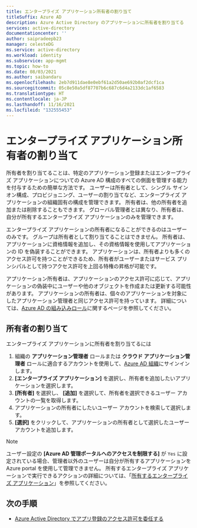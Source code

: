 ```yaml
---
title: エンタープライズ アプリケーション所有者の割り当て
titleSuffix: Azure AD
description: Azure Active Directory のアプリケーションに所有者を割り当てる
services: active-directory
documentationcenter: ''
author: saipradeepb23
manager: celesteDG
ms.service: active-directory
ms.workload: identity
ms.subservice: app-mgmt
ms.topic: how-to
ms.date: 08/03/2021
ms.author: saibandaru
ms.openlocfilehash: 2eb7d911dae8e0ebf61a2d50ae692b0af2dcf1ca
ms.sourcegitcommit: 05c8e50a5df87707b6c687c6d4a2133dc1af6583
ms.translationtype: HT
ms.contentlocale: ja-JP
ms.lasthandoff: 11/16/2021
ms.locfileid: "132555453"
---
```

# <a name="assign-enterprise-application-owners"></a>エンタープライズ アプリケーション所有者の割り当て

所有者を割り当てることは、特定のアプリケーション登録またはエンタープライズ アプリケーションについての Azure AD 構成のすべての側面を管理する能力を付与するための簡単な方法です。 ユーザーは所有者として、シングル サインオン構成、プロビジョニング、ユーザーの割り当てなど、エンタープライズ アプリケーションの組織固有の構成を管理できます。 所有者は、他の所有者を追加または削除することもできます。 グローバル管理者とは異なり、所有者は、自分が所有するエンタープライズ アプリケーションのみを管理できます。

エンタープライズ アプリケーションの所有者になることができるのはユーザーのみです。 グループは所有者として割り当てることはできません。 所有者は、アプリケーションに資格情報を追加し、その資格情報を使用してアプリケーションの ID を偽装することができます。 アプリケーションは、所有者よりも多くのアクセス許可を持つことができるため、所有者がユーザーまたはサービス プリンシパルとして持つアクセス許可を上回る特権の昇格が可能です。 

アプリケーション所有者は、アプリケーションのアクセス許可に応じて、アプリケーションの偽装中にユーザーや他のオブジェクトを作成または更新する可能性があります。 アプリケーションの所有者は、個々のアプリケーションを対象にしたアプリケーション管理者と同じアクセス許可を持っています。 詳細については、[Azure AD の組み込みロール](../roles/permissions-reference.md#application-administrator)に関するページを参照してください。 

## <a name="assign-an-owner"></a>所有者の割り当て

エンタープライズ アプリケーションに所有者を割り当てるには

1. 組織の **アプリケーション管理者** ロールまたは **クラウド アプリケーション管理者** ロールに適合するアカウントを使用して、[Azure AD 組織](https://portal.azure.com/#blade/Microsoft_AAD_IAM/ActiveDirectoryMenuBlade/Overview)にサインインします。
2. **[エンタープライズ アプリケーション]** を選択し、所有者を追加したいアプリケーションを選択します。
3. **[所有者]** を選択し、 **[追加]** を選択して、所有者を選択できるユーザー アカウントの一覧を取得します。
4. アプリケーションの所有者にしたいユーザー アカウントを検索して選択します。
5. **[選択]** をクリックして、アプリケーションの所有者として選択したユーザー アカウントを追加します。

> [!NOTE]
> ユーザー設定の **[Azure AD 管理ポータルへのアクセスを制限する]** が `Yes` に設定されている場合、管理者以外のユーザーは自分が所有するアプリケーションを Azure portal を使用して管理できません。 所有するエンタープライズ アプリケーションで実行できるアクションの詳細については、「[所有するエンタープライズ アプリケーション](../fundamentals/users-default-permissions.md#owned-enterprise-applications)」を参照してください。 

## <a name="next-steps"></a>次の手順

- [Azure Active Directory でアプリ登録のアクセス許可を委任する](../roles/delegate-app-roles.md)
